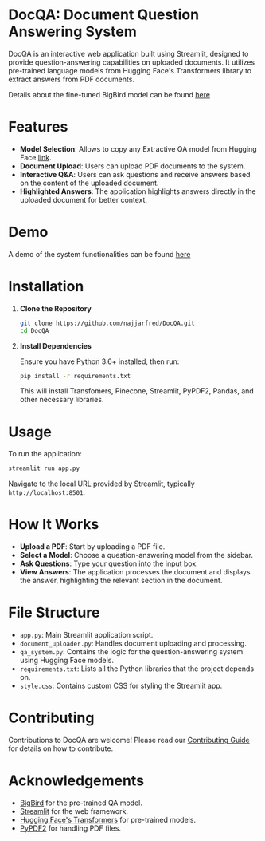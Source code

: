  # DocQA: Document Question Answering System

 DocQA is an interactive web application built using Streamlit, designed to provide question-answering capabilities on uploaded documents. It utilizes pre-trained language models from Hugging Face's Transformers library to extract answers from PDF documents.

 Details about the fine-tuned BigBird model can be found [here](https://huggingface.co/FredNajjar/bigbird-QA-squad_v2.2)

 # Features
 
 - **Model Selection**: Allows to copy any Extractive QA model from Hugging Face [link](https://huggingface.co/models?pipeline_tag=question-answering&sort=trending).
 - **Document Upload**: Users can upload PDF documents to the system.
 - **Interactive Q&A**: Users can ask questions and receive answers based on the content of the uploaded document.
 - **Highlighted Answers**: The application highlights answers directly in the uploaded document for better context.

# Demo

A demo of the system functionalities can be found [here](https://www.youtube.com/watch?v=E1wZno7TTo8&ab_channel=FredNajjar)

 # Installation

 1. **Clone the Repository**

    ```bash
    git clone https://github.com/najjarfred/DocQA.git
    cd DocQA
    ```

 2. **Install Dependencies**

    Ensure you have Python 3.6+ installed, then run:

    ```bash
    pip install -r requirements.txt
    ```

    This will install Transfomers, Pinecone, Streamlit, PyPDF2, Pandas, and other necessary libraries.

 # Usage

 To run the application:

 ```bash
 streamlit run app.py
 ```

 Navigate to the local URL provided by Streamlit, typically `http://localhost:8501`.

 # How It Works

 - **Upload a PDF**: Start by uploading a PDF file.
 - **Select a Model**: Choose a question-answering model from the sidebar.
 - **Ask Questions**: Type your question into the input box.
 - **View Answers**: The application processes the document and displays the answer, highlighting the relevant section in the document.

 # File Structure

 - `app.py`: Main Streamlit application script.
 - `document_uploader.py`: Handles document uploading and processing.
 - `qa_system.py`: Contains the logic for the question-answering system using Hugging Face models.
 - `requirements.txt`: Lists all the Python libraries that the project depends on.
 - `style.css`: Contains custom CSS for styling the Streamlit app.

 # Contributing

 Contributions to DocQA are welcome! Please read our [Contributing Guide](CONTRIBUTING.md) for details on how to contribute.

 # Acknowledgements

 - [BigBird](https://arxiv.org/abs/2007.14062) for the pre-trained QA model.
 - [Streamlit](https://www.streamlit.io/) for the web framework.
 - [Hugging Face's Transformers](https://huggingface.co/transformers/) for pre-trained models.
 - [PyPDF2](https://pythonhosted.org/PyPDF2/) for handling PDF files.


